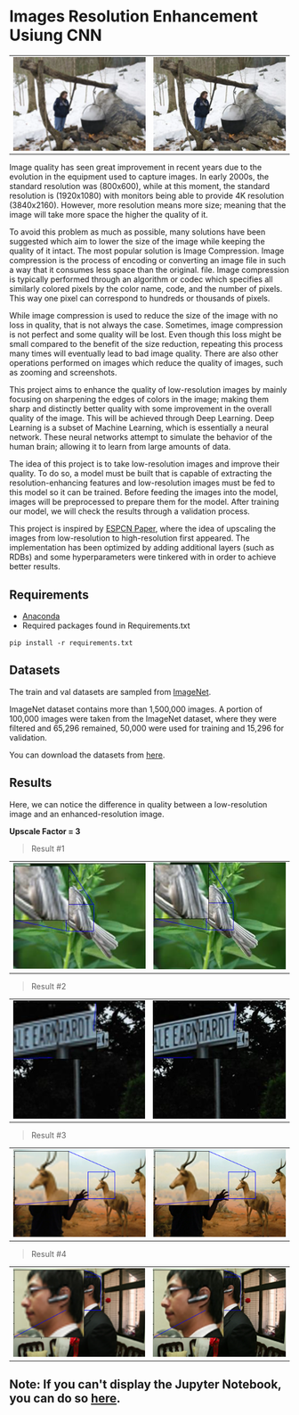 # Images Resolution Enhancement Usiung CNN

<table>
  <tr>
    <td>
     <img src="Images/Picture_LR.png"/>
    </td>
    <td>
     <img src="Images/Picture_ER.png"/>
    </td>
  </tr>
</table>

Image quality has seen great improvement in recent years due to the evolution in the equipment used to capture images. In early 2000s, the standard resolution was (800x600), while at this moment, the standard resolution is (1920x1080) with monitors being able to provide 4K resolution (3840x2160). However, more resolution means more size; meaning that the image will take more space the higher the quality of it. 

To avoid this problem as much as possible, many solutions have been suggested which aim to lower the size of the image while keeping the quality of it intact. The most popular solution is Image Compression. Image compression is the process of encoding or converting an image file in such a way that it consumes less space than the original. file. Image compression is typically performed through an algorithm or codec which specifies all similarly colored pixels by the color name, code, and the number of pixels. This way one pixel can correspond to hundreds or thousands of pixels.

While image compression is used to reduce the size of the image with no loss in quality, that is not always the case. Sometimes, image compression is not perfect and some quality will be lost. Even though this loss might be small compared to the benefit of the size reduction, repeating this process many times will eventually lead to bad image quality. There are also other operations performed on images which reduce the quality of images, such as zooming and screenshots.

This project aims to enhance the quality of low-resolution images by mainly focusing on sharpening the edges of colors in the image; making them sharp and distinctly better quality with some improvement in the overall quality of the image. This will be achieved through Deep Learning. Deep Learning is a subset of Machine Learning, which is essentially a neural network. These neural networks attempt to simulate the behavior of the human brain; allowing it to learn from large amounts of data.

The idea of this project is to take low-resolution images and improve their quality. To do so, a model must be built that is capable of extracting the resolution-enhancing features and low-resolution images must be fed to this model so it can be trained. Before feeding the images into the model, images will be preprocessed to prepare them for the model. After training our model, we will check the results through a validation process.

This project is inspired by [ESPCN Paper](https://arxiv.org/abs/1609.05158), where the idea of upscaling the images from low-resolution to high-resolution first appeared. The implementation has been optimized by adding additional layers (such as RDBs) and some hyperparameters were tinkered with in order to achieve better results.

## Requirements
- [Anaconda](https://www.anaconda.com/download/)
- Required packages found in Requirements.txt
```
pip install -r requirements.txt
```

## Datasets

The train and val datasets are sampled from [ImageNet](https://www.image-net.org/download.php).

ImageNet dataset contains more than 1,500,000 images. A portion of 100,000 images were taken from the ImageNet dataset, where they were filtered and 65,296 remained, 50,000 were used for training and 15,296 for validation.

You can download the datasets from [here](https://www.kaggle.com/competitions/imagenet-object-localization-challenge/data).

## Results

Here, we can notice the difference in quality between a low-resolution image and an enhanced-resolution image.

**Upscale Factor = 3**

> Result #1

<table>
  <tr>
    <td>
     <img src="Images/Bird_LR.png"/>
    </td>
    <td>
     <img src="Images/Bird_ER.png"/>
    </td>
  </tr>
</table>

> Result #2

<table>
  <tr>
    <td>
     <img src="Images/Sign_LR.png"/>
    </td>
    <td>
     <img src="Images/Sign_ER.png"/>
    </td>
  </tr>
</table>

> Result #3

<table>
  <tr>
    <td>
     <img src="Images/Animal_LR.png"/>
    </td>
    <td>
     <img src="Images/Animal_ER.png"/>
    </td>
  </tr>
</table>

> Result #4

<table>
  <tr>
    <td>
     <img src="Images/Person_LR.png"/>
    </td>
    <td>
     <img src="Images/Person_ER.png"/>
    </td>
  </tr>
</table>

## Note: If you can't display the Jupyter Notebook, you can do so [here](https://nbviewer.org/github/ahmadsallakh/Images-Resolution-Enhancement-Usiung-CNN/blob/main/Images%20Resolution%20Enhancement%20Using%20CNN.ipynb).
